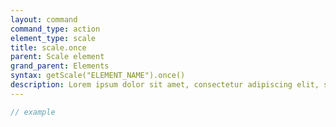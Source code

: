 ```yaml
---
layout: command
command_type: action
element_type: scale
title: scale.once
parent: Scale element
grand_parent: Elements
syntax: getScale("ELEMENT_NAME").once()
description: Lorem ipsum dolor sit amet, consectetur adipiscing elit, sed do eiusmod tempor incididunt ut labore et dolore magna aliqua. Ut enim ad minim veniam, quis nostrud exercitation ullamco laboris nisi ut aliquip ex ea commodo consequat.
---
```


```javascript
// example
```